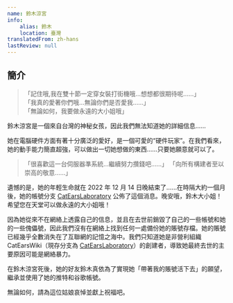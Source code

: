 ```yaml
---
name: 鈴木涼宮
info:
    alias: 鈴木
    location: 臺灣
translatedFrom: zh-hans
lastReview: null
---
```


## 簡介

> 「記住哦,我在雙十節一定穿女裝打街機哦…想想都很期待呢……」  
> 「我真的愛著你們哦…無論你們是否愛我……」  
> 「無論如何，我要做永遠的大小姐哦」

鈴木涼宮是一個來自台灣的神秘女孩，因此我們無法知道她的詳細信息……

她在電腦硬件方面有著十分廣泛的愛好，是一個可愛的“硬件玩家”。在我們看來，她的動手能力簡直超強，可以做出一切她想做的東西……只要她願意就可以了。

> 「很喜歡這一台伺服器準系統…繼續努力攢錢吧……」
> 「向所有構建者至以崇高的敬意……」

遺憾的是，她的年輕生命就在 2022 年 12 月 14 日晚結束了……在時隔大約一個月後，她的帳號分支 [CatEarsLaboratory](https://twitter.com/CatEars2333/status/1609856988443443201) 公佈了這個消息。晚安哦，鈴木大小姐！希望您在天堂可以做永遠的大小姐哦！

因為她從來不在網絡上透露自己的信息，並且在去世前銷毀了自己的一些帳號和她的一些傀儡號，因此我們沒有在網絡上找到任何一處備份她的賬號存檔。她的賬號已經幾乎全數消失在了互聯網的記憶之海中。我們只知道她是非營利組織 CatEarsWiki（現存分支為 [CatEarsLaboratory](https://twitter.com/CatEars2333)）的創建者，導致她最終去世的主要原因可能是網絡暴力。

在鈴木涼宮死後，她的好友鈴木真依為了實現她「帶著我的賬號活下去」的願望，繼承並使用了她的推特和谷歌帳號。

無論如何，請為這位姑娘哀悼並獻上祝福吧。
